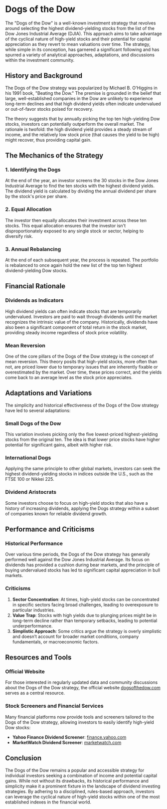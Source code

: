 # Dogs of the Dow

The "Dogs of the Dow" is a well-known investment strategy that revolves around selecting the highest dividend-yielding stocks from the list of the Dow Jones Industrial Average (DJIA). This approach aims to take advantage of the cyclical nature of high-yield stocks and their potential for capital appreciation as they revert to mean valuations over time. The strategy, while simple in its conception, has garnered a significant following and has spurred a variety of analytical approaches, adaptations, and discussions within the investment community.

## History and Background

The Dogs of the Dow strategy was popularized by Michael B. O'Higgins in his 1991 book, "Beating the Dow." The premise is grounded in the belief that large, well-established companies in the Dow are unlikely to experience long-term declines and that high dividend yields often indicate undervalued or out-of-favor stocks poised for recovery.

The theory suggests that by annually picking the top ten high-yielding Dow stocks, investors can potentially outperform the overall market. The rationale is twofold: the high dividend yield provides a steady stream of income, and the relatively low stock price (that causes the yield to be high) might recover, thus providing capital gain.

## The Mechanics of the Strategy

### 1. Identifying the Dogs
At the end of the year, an investor screens the 30 stocks in the Dow Jones Industrial Average to find the ten stocks with the highest dividend yields. The dividend yield is calculated by dividing the annual dividend per share by the stock's price per share.

### 2. Equal Allocation
The investor then equally allocates their investment across these ten stocks. This equal allocation ensures that the investor isn't disproportionately exposed to any single stock or sector, helping to diversify risk.

### 3. Annual Rebalancing
At the end of each subsequent year, the process is repeated. The portfolio is rebalanced to once again hold the new list of the top ten highest dividend-yielding Dow stocks.

## Financial Rationale

### Dividends as Indicators
High dividend yields can often indicate stocks that are temporarily undervalued. Investors are paid to wait through dividends until the market recognizes the intrinsic value of the company. Historically, dividends have also been a significant component of total return in the stock market, providing steady income regardless of stock price volatility.

### Mean Reversion
One of the core pillars of the Dogs of the Dow strategy is the concept of mean reversion. This theory posits that high-yield stocks, more often than not, are priced lower due to temporary issues that are inherently fixable or overestimated by the market. Over time, these prices correct, and the yields come back to an average level as the stock price appreciates.

## Adaptations and Variations

The simplicity and historical effectiveness of the Dogs of the Dow strategy have led to several adaptations:

### Small Dogs of the Dow
This variation involves picking only the five lowest-priced highest-yielding stocks from the original ten. The idea is that lower price stocks have higher potential for significant gains, albeit with higher risk.

### International Dogs
Applying the same principle to other global markets, investors can seek the highest dividend-yielding stocks in indices outside the U.S., such as the FTSE 100 or Nikkei 225.

### Dividend Aristocrats
Some investors choose to focus on high-yield stocks that also have a history of increasing dividends, applying the Dogs strategy within a subset of companies known for reliable dividend growth.

## Performance and Criticisms

### Historical Performance
Over various time periods, the Dogs of the Dow strategy has generally performed well against the Dow Jones Industrial Average. Its focus on dividends has provided a cushion during bear markets, and the principle of buying undervalued stocks has led to significant capital appreciation in bull markets.

### Criticisms
1. **Sector Concentration**: At times, high-yield stocks can be concentrated in specific sectors facing broad challenges, leading to overexposure to particular industries.
2. **Value Trap**: Stocks with high yields due to plunging prices might be in long-term decline rather than temporary setbacks, leading to potential underperformance.
3. **Simplistic Approach**: Some critics argue the strategy is overly simplistic and doesn’t account for broader market conditions, company fundamentals, or macroeconomic factors.

## Resources and Tools

### Official Website
For those interested in regularly updated data and community discussions about the Dogs of the Dow strategy, the official website [dogsofthedow.com](https://www.dogsofthedow.com) serves as a central resource.

### Stock Screeners and Financial Services
Many financial platforms now provide tools and screeners tailored to the Dogs of the Dow strategy, allowing investors to easily identify high-yield Dow stocks:
- **Yahoo Finance Dividend Screener**: [finance.yahoo.com](https://finance.yahoo.com)
- **MarketWatch Dividend Screener**: [marketwatch.com](https://www.marketwatch.com)

## Conclusion

The Dogs of the Dow remains a popular and accessible strategy for individual investors seeking a combination of income and potential capital gains. While not without its drawbacks, its historical performance and simplicity make it a prominent fixture in the landscape of dividend investing strategies. By adhering to a disciplined, rules-based approach, investors can leverage the cyclical nature of high-yield stocks within one of the most established indexes in the financial world.